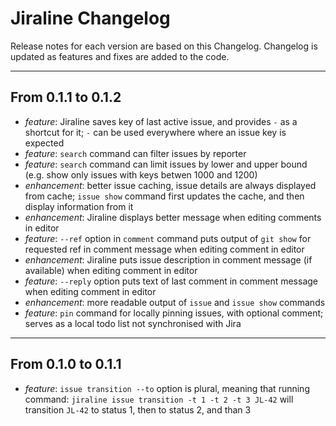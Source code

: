 # Jiraline Changelog

Release notes for each version are based on this Changelog.
Changelog is updated as features and fixes are added to the code.

----

## From 0.1.1 to 0.1.2

- *feature*: Jiraline saves key of last active issue, and provides `-` as a shortcut for it;
  `-` can be used everywhere where an issue key is expected
- *feature*: `search` command can filter issues by reporter
- *feature*: `search` command can limit issues by lower and upper bound (e.g. show only issues
  with keys betwen 1000 and 1200)
- *enhancement*: better issue caching, issue details are always displayed from cache;
  `issue show` command first updates the cache, and then display information from it
- *enhancement*: Jiraline displays better message when editing comments in editor
- *feature*: `--ref` option in `comment` command puts output of `git show` for requested ref in
  comment message when editing comment in editor
- *enhancement*: Jiraline puts issue description in comment message (if available) when editing
  comment in editor
- *feature*: `--reply` option puts text of last comment in comment message when editing comment
  in editor
- *enhancement*: more readable output of `issue` and `issue show` commands
- *feature*: `pin` command for locally pinning issues, with optional comment;
  serves as a local todo list not synchronised with Jira


----

## From 0.1.0 to 0.1.1

- *feature*: `issue transition --to` option is plural, meaning that running
  command: `jiraline issue transition -t 1 -t 2 -t 3 JL-42` will transition `JL-42` to status 1, then
  to status 2, and than 3

